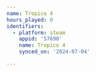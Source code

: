 ```yaml
---
name: Tropico 4
hours_played: 0
identifiers:
  - platform: steam
    appid: '57690'
    name: Tropico 4
    synced_on: '2024-07-04'

---
```

